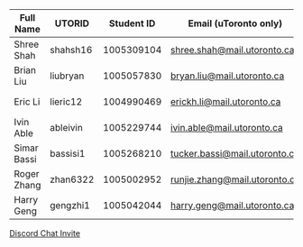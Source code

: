 | Full Name      | UTORID | Student ID     | Email (uToronto only) | Best form of communication
| ----------- | ----------- | ----------- | ----------- | ----------- | 
| Shree Shah  | shahsh16    | 1005309104  | shree.shah@mail.utoronto.ca  | Facebook, Slack |
| Brian Liu   | liubryan    | 1005057830  | bryan.liu@mail.utoronto.ca   | Facebook, Slack |
| Eric Li     | lieric12    | 1004990469  | erickh.li@mail.utoronto.ca   | Facebook, Slack |
| Ivin Able   | ableivin    | 1005229744  | ivin.able@mail.utoronto.ca   | Facebook, Slack |
| Simar Bassi | bassisi1    | 1005268210  | tucker.bassi@mail.utoronto.ca| Facebook, Slack, Discord |
| Roger Zhang | zhan6322    | 1005002952  | runjie.zhang@mail.utoronto.ca| Facebook, Slack |
| Harry Geng  | gengzhi1    | 1005042044  | harry.geng@mail.utoronto.ca  | Facebook, Slack |

[Discord Chat Invite](https://discord.gg/jeCHxJj)
